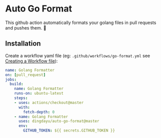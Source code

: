 # Auto Go Format

This github action automatically formats your golang files in pull requests and pushes them. :rocket:

## Installation

Create a workflow yaml file (eg: `.github/workflows/go-format.yml` see [Creating a Workflow file](https://help.github.com/en/articles/configuring-a-workflow#creating-a-workflow-file)):

```yml
name: Golang Formatter
on: [pull_request]
jobs:
  build:
    name: Golang Formatter
    runs-on: ubuntu-latest
    steps:
    - uses: actions/checkout@master
      with:
        fetch-depth: 0
    - name: Golang Formatter
      uses: dingdayu/auto-go-format@master
      env:
        GITHUB_TOKEN: ${{ secrets.GITHUB_TOKEN }}
```

